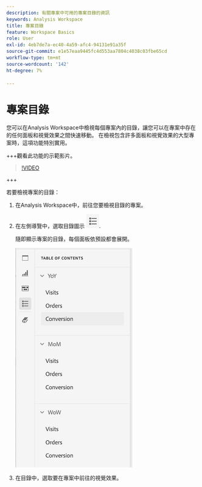 ```yaml
---
description: 有關專案中可用的專案目錄的資訊
keywords: Analysis Workspace
title: 專案目錄
feature: Workspace Basics
role: User
exl-id: 4eb7de7a-ec40-4a59-afc4-94131e91a35f
source-git-commit: e1e57eaa9445fc4d553aa7804c4038c03fbe65cd
workflow-type: tm+mt
source-wordcount: '142'
ht-degree: 7%

---
```


# 專案目錄

您可以在Analysis Workspace中檢視每個專案內的目錄，讓您可以在專案中存在的任何面板和視覺效果之間快速移動。 在檢視包含許多面板和視覺效果的大型專案時，這項功能特別實用。

+++觀看此功能的示範影片。

>[!VIDEO](https://video.tv.adobe.com/v/26990/?learn=on)

+++

若要檢視專案的目錄：

1. 在Analysis Workspace中，前往您要檢視目錄的專案。

1. 在左側導覽中，選取目錄圖示 ![目錄圖示](assets/toc-icon.png).

   隨即顯示專案的目錄，每個面板依預設都會展開。

   ![展開的專案目錄](assets/project-toc-expanded.png)

1. 在目錄中，選取要在專案中前往的視覺效果。

